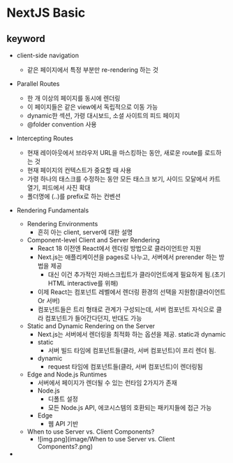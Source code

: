 # NextJS Basic

## keyword
- client-side navigation
  - 같은 페이지에서 특정 부분만 re-rendering 하는 것
- Parallel Routes
  - 한 개 이상의 페이지를 동시에 렌더링
  - 이 페이지들은 같은 view에서 독립적으로 이동 가능
  - dynamic한 섹션, 가령 대시보드, 소셜 사이트의 피드 페이지
  - @folder convention 사용
- Intercepting Routes
  - 현재 레이아웃에서 브라우저 URL을 마스킹하는 동안, 새로운 route를 로드하는 것
  - 현재 페이지의 컨텍스트가 중요할 때 사용
  - 가령 하나의 태스크를 수정하는 동안 모든 태스크 보기, 사이드 모달에서 카트 열기, 피드에서 사진 확대
  - 폴더명에 (..)를 prefix로 하는 컨벤션
- Rendering Fundamentals
  - Rendering Environments
    - 흔히 아는 client, server에 대한 설명
  - Component-level Client and Server Rendering
    - React 18 이전엔 React에서 렌더링 방법으로 클라이언트만 지원
    - Next.js는 애플리케이션을 pages로 나누고, 서버에서 prerender 하는 방법을 제공
      - 대신 이건 추가적인 자바스크립트가 클라이언트에게 필요하게 됨.(초기 HTML interactive를 위해)
    - 이제 React는 컴포넌트 레벨에서 렌더링 환경의 선택을 지원함(클라이언트 Or 서버)
    - 컴포넌트들은 트리 형태로 관계가 구성되는데, 서버 컴포넌트 자식으로 클라 컴포넌트가 들어간다던지, 반대도 가능
  - Static and Dynamic Rendering on the Server
    - Next.js는 서버에서 렌더링을 최적화 하는 옵션을 제공. static과 dynamic
    - static
      - 서버 빌드 타임에 컴포넌트들(클라, 서버 컴포넌트)이 프리 렌더 됨. 
    - dynamic
      - request 타임에 컴포넌트들(클라, 서버 컴포넌트)이 렌더링됨
  - Edge and Node.js Runtimes
    - 서버에서 페이지가 렌더될 수 있는 런타임 2가지가 존재
    - Node.js
      - 디폴트 설정
      - 모든 Node.js API, 에코시스템의 호환되는 패키지들에 접근 가능
    - Edge
      - 웹 API 기반
  - When to use Server vs. Client Components?
    - ![img.png](image/When to use Server vs. Client Components?.png)

- 